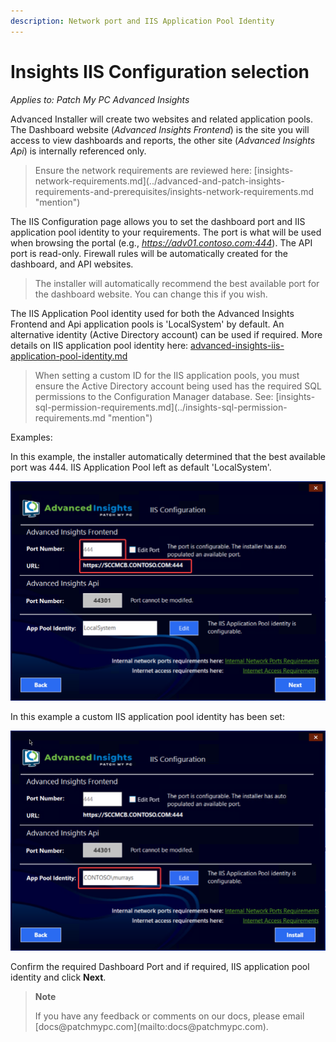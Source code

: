 ```yaml
---
description: Network port and IIS Application Pool Identity
---
```


# Insights IIS Configuration selection

_Applies to: Patch My PC Advanced Insights_

Advanced Installer will create two websites and related application pools. The Dashboard website (_Advanced Insights Frontend_) is the site you will access to view dashboards and reports, the other site (_Advanced Insights Api_) is internally referenced only.

<blockquote class="wp-block-quote">
<p>Ensure the network requirements are reviewed here: [insights-network-requirements.md](../advanced-and-patch-insights-requirements-and-prerequisites/insights-network-requirements.md "mention")</p>
</blockquote>

The IIS Configuration page allows you to set the dashboard port and IIS application pool identity to your requirements. The port is what will be used when browsing the portal (e.g., _https://adv01.contoso.com:444_). The API port is read-only. Firewall rules will be automatically created for the dashboard, and API websites.&#x20;

<blockquote class="wp-block-quote">
<p>The installer will automatically recommend the best available port for the dashboard website. You can change this if you wish.</p>
</blockquote>

The IIS Application Pool identity used for both the Advanced Insights Frontend and Api application pools is 'LocalSystem' by default. An alternative identity (Active Directory account) can be used if required. More details on IIS application pool identity here: [advanced-insights-iis-application-pool-identity.md](../advanced-insights-iis-application-pool-identity.md "mention")

<blockquote class="wp-block-quote">
<p>When setting a custom ID for the IIS application pools, you must ensure the Active Directory account being used has the required SQL permissions to the Configuration Manager database. See: [insights-sql-permission-requirements.md](../insights-sql-permission-requirements.md "mention")</p>
</blockquote>

Examples:

In this example, the installer automatically determined that the best available port was 444. IIS Application Pool left as default 'LocalSystem'.

![](/_images/vmconnect_Dmraspavez.png)

In this example a custom IIS application pool identity has been set:

![](/_images/image-(315).png "Example - Custom app pool identity (AD Account) set.")

Confirm the required Dashboard Port and if required, IIS application pool identity and click <strong>Next</strong>.

<blockquote class="wp-block-quote">
<p><strong>Note</strong></p>
<p>If you have any feedback or comments on our docs, please email [docs@patchmypc.com](mailto:docs@patchmypc.com).</p>
</blockquote>